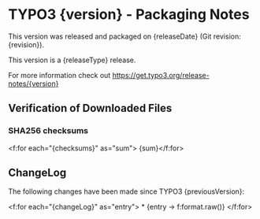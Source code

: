 # TYPO3 {version} - Packaging Notes

This version was released and packaged on {releaseDate} (Git revision: {revision}).

This version is a {releaseType} release.

For more information check out https://get.typo3.org/release-notes/{version}

## Verification of Downloaded Files

### SHA256 checksums
<f:for each="{checksums}" as="sum">
    {sum}</f:for>

## ChangeLog

The following changes have been made since TYPO3 {previousVersion}:

<f:for each="{changeLog}" as="entry"> * {entry -> f:format.raw()}
</f:for>
